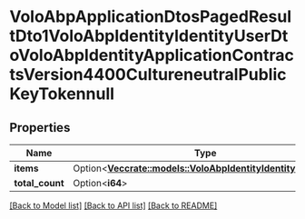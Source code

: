 # VoloAbpApplicationDtosPagedResultDto1VoloAbpIdentityIdentityUserDtoVoloAbpIdentityApplicationContractsVersion4400CultureneutralPublicKeyTokennull

## Properties

Name | Type | Description | Notes
------------ | ------------- | ------------- | -------------
**items** | Option<[**Vec<crate::models::VoloAbpIdentityIdentityUserDto>**](Volo.Abp.Identity.IdentityUserDto.md)> |  | [optional]
**total_count** | Option<**i64**> |  | [optional]

[[Back to Model list]](../README.md#documentation-for-models) [[Back to API list]](../README.md#documentation-for-api-endpoints) [[Back to README]](../README.md)


